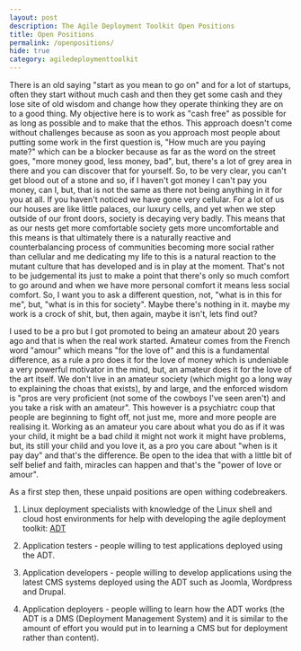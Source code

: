 ```yaml
---
layout: post
description: The Agile Deployment Toolkit Open Positions
title: Open Positions
permalink: /openpositions/
hide: true
category: agiledeploymenttoolkit
---
```


There is an old saying "start as you mean to go on" and for a lot of startups, often they start without much cash and then they get some cash and they lose site of old wisdom and change how they operate thinking they are on to a good thing.
My objective here is to work as "cash free" as possible for as long as possible and to make that the ethos.
This approach doesn't come without challenges because as soon as you approach most people about putting some work in the first question is, "How much are you paying mate?" which can be a blocker because as far as the word on the street goes, "more money good, less money, bad", but, there's a lot of grey area in there and you can discover that for yourself. 
So, to be very clear, you can't get blood out of a stone and so, if I haven't got money I can't pay you money, can I, but, that is not the same as there not being anything in it for you at all. If you haven't noticed we have gone very cellular. For a lot of us our houses are like little palaces, our luxury cells, and yet when we step outside of our front doors, society is decaying very badly. This means that as our nests get more comfortable society gets more uncomfortable and this means is that ultimately there is a naturally reactive and counterbalancing process of communities becoming more social rather than cellular and me dedicating my life to this is a natural reaction to the mutant culture that has developed and is in play at the moment. That's not to be judgemental its just to make a point that there's only so much comfort to go around and when we have more personal comfort it means less social comfort. So, I want you to ask a different question, not, "what is in this for me", but, "what is in this for society". Maybe there's nothing in it. maybe my work is a crock of shit, but, then again, maybe it isn't, lets find out?

I used to be a pro but I got promoted to being an amateur about 20 years ago and that is when the real work started. Amateur comes from the French word "amour" which means "for the love of" and this is a fundamental difference, as a rule a pro does it for the love of money which is undeniable a very powerful motivator in the mind, but, an amateur does it for the love of the art itself. We don't live in an amateur society (which might go a long way to explaining the choas that exists), by and large, and the enforced wisdom is "pros are very proficient (not some of the cowboys I've seen aren't) and you take a risk with an amateur". This however is a psychiatrc coup that people are beginning to fight off, not just me, more and more people are realising it. Working as an amateur you care about what you do as if it was your child, it might be a bad child it might not work it might have problems, but, its still your child and you love it, as a pro you care about "when is it pay day" and that's the difference. Be open to the idea that with a little bit of self belief and faith, miracles can happen and that's the "power of love or amour". 

As a first step then, these unpaid positions are open withing codebreakers.

1) Linux deployment specialists with knowledge of the Linux shell and cloud host environments for help with developing the agile deployment toolkit: [ADT](https://www.github.com/agile-deployer)  

2) Application testers - people willing to test applications deployed using the ADT.  

3) Application developers - people willing to develop applications using the latest CMS systems deployed using the ADT such as Joomla, Wordpress and Drupal.  

4) Application deployers - people willing to learn how the ADT works (the ADT is a DMS (Deployment Management System) and it is similar to the amount of effort you would put in to learning a CMS but for deployment rather than content). 
